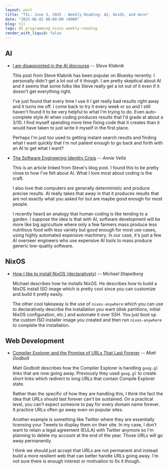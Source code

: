 ```yaml
---
layout: post
title: "TIL: June 3, 2025 - Weekly Reading: AI, NixOS, and more"
date: "2025-06-02 00:00:00 +0900"
blog: til
tags: AI programming nixos weekly-reading
render_with_liquid: false
---
```


## AI

- [I am disappointed in the AI discourse](https://steveklabnik.com/writing/i-am-disappointed-in-the-ai-discourse/) -- _Steve Klabnik_

    This post from Steve Klabnik has been popular on Bluesky recently. I
    personally didn't get a lot out of it though. I am pretty skeptical about AI
    and it seems that some folks like Steve really get a lot out of it even if
    it doesn't get everything right.

    I've just found that every time I use it I get really bad results right away
    and it turns me off. I come back to try it every week or so and I still
    haven't found it to be very helpful to what I'm trying to do. Even
    auto-complete style AI when coding produces results that I'd grade at about a
    3/10. I find myself spending more time fixing code that it creates than it
    would have taken to just write it myself in the first place.

    Perhaps I'm just too used to getting instant search results and finding what I
    want quickly that I'm not patient enough to go back and forth with an AI to
    get what I want?

- [The Software Engineering Identity Crisis](https://annievella.com/posts/the-software-engineering-identity-crisis/) -- _Annie Vella_

    This is an article linked from Steve's blog post. I found this to be pretty
    close to how I've felt about AI. What I love most about coding is the craft.

    I also love that computers are generally deterministic and produce precise
    results. AI really takes that away in that it produces results that are not
    exactly what you asked for but are maybe good enough for most people.

    I recently heard an analogy that human coding is like tending to a garden. I
    suppose the idea is that with AI, software development will be more like big
    agriculture where only a few farmers mass produce less nutritious food with
    less variety but good enough for most use cases, using highly automated
    expensive machinery. In our case, it's just a few AI overseer engineers who
    use expensive AI tools to mass produce generic low-quality software.

## NixOS

- [How I like to install NixOS (declaratively)](https://michael.stapelberg.ch/posts/2025-06-01-nixos-installation-declarative/) -- _Michael Stapelberg_

    Michael describes how he installs NixOS. He describes how to build a NixOS
    install ISO image which is pretty cool since you can customize and build it
    pretty easily.

    The other cool takeaway is the use of `nixos-anywhere` which you can use to
    declaratively describe the installation you want (disk partitions, initial
    NixOS configuration, etc.) and automate it over SSH. You just boot up the
    custom ISO installer image you created and then run `nixos-anywhere` to
    complete the installation.

## Web Development

- [Compiler Explorer and the Promise of URLs That Last Forever](https://xania.org/202505/compiler-explorer-urls-forever) -- _Matt Godbolt_

    Matt Godbolt describes how the Compiler Explorer is handling `goog.gl` links
    that are now going away. Previously they used `goog.gl` to create short
    links which redirect to long URLs that contain Compile Explorer state.

    Rather than the specific of how they are handling this, I think the fact
    the idea that URLs should last forever can't be sustained. On a practical
    level, you can't expect someone to pay for every domain name forever. It
    practice URLs often go away even on popular sites.

    Another example is something like Twitter where they are essentially
    licensing your Tweets to display them on their site. In my case, I don't
    want to retain a legal agreement (EULA) with Twitter anymore so I'm planning
    to delete my account at the end of the year. Those URLs will go away
    permanently.

    I think we should just accept that URLs are not permanent and instead build
    a more resilient web that can better handle URLs going away. I'm not sure
    there is enough interest or motivation to fix it though.
